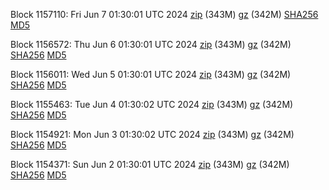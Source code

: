 Block 1157110: Fri Jun  7 01:30:01 UTC 2024 [zip](https://files.01coin.io/mainnet/2024-06-07/bootstrap.dat.zip) (343M) [gz](https://files.01coin.io/mainnet/2024-06-07/bootstrap.dat.tar.gz) (342M) [SHA256](https://files.01coin.io/mainnet/2024-06-07/sha256.txt) [MD5](https://files.01coin.io/mainnet/2024-06-07/md5.txt)

Block 1156572: Thu Jun  6 01:30:01 UTC 2024 [zip](https://files.01coin.io/mainnet/2024-06-06/bootstrap.dat.zip) (343M) [gz](https://files.01coin.io/mainnet/2024-06-06/bootstrap.dat.tar.gz) (342M) [SHA256](https://files.01coin.io/mainnet/2024-06-06/sha256.txt) [MD5](https://files.01coin.io/mainnet/2024-06-06/md5.txt)

Block 1156011: Wed Jun  5 01:30:01 UTC 2024 [zip](https://files.01coin.io/mainnet/2024-06-05/bootstrap.dat.zip) (343M) [gz](https://files.01coin.io/mainnet/2024-06-05/bootstrap.dat.tar.gz) (342M) [SHA256](https://files.01coin.io/mainnet/2024-06-05/sha256.txt) [MD5](https://files.01coin.io/mainnet/2024-06-05/md5.txt)

Block 1155463: Tue Jun  4 01:30:02 UTC 2024 [zip](https://files.01coin.io/mainnet/2024-06-04/bootstrap.dat.zip) (343M) [gz](https://files.01coin.io/mainnet/2024-06-04/bootstrap.dat.tar.gz) (342M) [SHA256](https://files.01coin.io/mainnet/2024-06-04/sha256.txt) [MD5](https://files.01coin.io/mainnet/2024-06-04/md5.txt)

Block 1154921: Mon Jun  3 01:30:02 UTC 2024 [zip](https://files.01coin.io/mainnet/2024-06-03/bootstrap.dat.zip) (343M) [gz](https://files.01coin.io/mainnet/2024-06-03/bootstrap.dat.tar.gz) (342M) [SHA256](https://files.01coin.io/mainnet/2024-06-03/sha256.txt) [MD5](https://files.01coin.io/mainnet/2024-06-03/md5.txt)

Block 1154371: Sun Jun  2 01:30:01 UTC 2024 [zip](https://files.01coin.io/mainnet/2024-06-02/bootstrap.dat.zip) (343M) [gz](https://files.01coin.io/mainnet/2024-06-02/bootstrap.dat.tar.gz) (342M) [SHA256](https://files.01coin.io/mainnet/2024-06-02/sha256.txt) [MD5](https://files.01coin.io/mainnet/2024-06-02/md5.txt)

